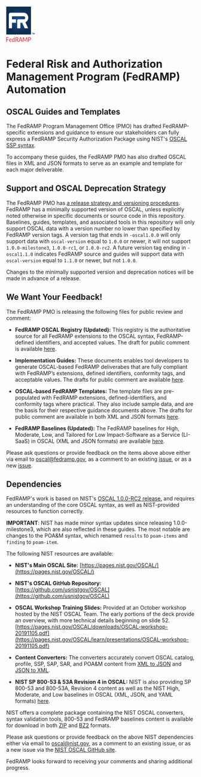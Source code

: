 <img src='./assets/FedRAMP_LOGO.png' alt="FedRAMP" width="76" height="94"><br />
# Federal Risk and Authorization Management Program (FedRAMP) Automation

## OSCAL Guides and Templates

The FedRAMP Program Management Office (PMO) has drafted FedRAMP-specific extensions and guidance to ensure our stakeholders can fully express a FedRAMP Security Authorization Package using NIST's [OSCAL SSP syntax](https://pages.nist.gov/OSCAL/documentation/).

To accompany these guides, the FedRAMP PMO has also drafted OSCAL files in XML and JSON formats to serve as an example and template for each major deliverable.

## Support and OSCAL Deprecation Strategy 

The FedRAMP PMO has [a release strategy and versioning procedures](./documents/adr/0002-git-release-version-strategy.md). FedRAMP has a minimally supported version of OSCAL, unless explicitly noted otherwise in specific documents or source code in this repository. Baselines, guides, templates, and associated tools in this repository will only support OSCAL data with a version number no lower than specified by FedRAMP version tags. A version tag that ends in `-oscal1.0.0` will only support data with `oscal-version` equal to `1.0.0` or newer, it will not support `1.0.0-milestone3`, `1.0.0-rc1`, or `1.0.0-rc2`. A future version tag ending in `-oscal1.1.0` indicates FedRAMP source and guides will support data with `oscal-version` equal to `1.1.0` or newer, but not `1.0.0`.

Changes to the minimally supported version and deprecation notices will be made in advance of a release.

## We Want Your Feedback!

The FedRAMP PMO is releasing the following files for public review and comment:
- **FedRAMP OSCAL Registry (Updated):** This registry is the authoritative source for all FedRAMP extensions to the OSCAL syntax, FedRAMP-defined identifiers, and accepted values. The draft for public comment is available [here](./documents/FedRAMP_Extensions.pdf).

- **Implementation Guides:** These documents enables tool developers to generate OSCAL-based FedRAMP deliverabes that are fully compliant with FedRAMP’s extensions, defined identifiers, conformity tags, and acceptable values. The drafts for public comment are available [here](./documents/).

- **OSCAL-based FedRAMP Templates:** The template files are pre-populated with FedRAMP extensions, defined-identifiers, and conformity tags where practical. They also include sample data, and are the basis for their respective guidance documents above. The drafts for public comment are available in both XML and JSON formats [here](./templates/).

- **FedRAMP Baselines (Updated):** The FedRAMP baselines for High, Moderate, Low, and Tailored for Low Impact-Software as a Service (LI-SaaS) in OSCAL (XML and JSON formats) are available [here](./baselines). 


Please ask questions or provide feedback on the items above above either via email to [oscal@fedramp.gov](mailto:oscal@fedramp.gov), as a comment to an existing [issue](https://github.com/GSA/fedramp-automation/issues), or as a new [issue](https://github.com/GSA/fedramp-automation/issues).

## Dependencies

FedRAMP's work is based on NIST's [OSCAL 1.0.0-RC2 release](https://github.com/usnistgov/OSCAL/releases/tag/v1.0.0-rc2/), and requires an understanding of the core OSCAL syntax, as well as NIST-provided resources to function correctly.

**IMPORTANT**: NIST has made minor syntax updates since releasing 1.0.0-milestone3, which are also reflected in these guides. The most notable are changes to the POA&M syntax, which renamed `results` to `poam-items` and `finding` to `poam-item`.

The following NIST resources are available:
- **NIST's Main OSCAL Site:** [https://pages.nist.gov/OSCAL/](https://pages.nist.gov/OSCAL/)

- **NIST's OSCAL GitHub Repository:** [https://github.com/usnistgov/OSCAL](https://github.com/usnistgov/OSCAL)

- **OSCAL Workshop Training Slides:** Provided at an October workshop hosted by the NIST OSCAL Team. The early portions of the deck provide an overview, with more technical details beginning on slide 52. [https://pages.nist.gov/OSCAL/downloads/OSCAL-workshop-20191105.pdf](https://pages.nist.gov/OSCAL/learn/presentations/OSCAL-workshop-20191105.pdf)

- **Content Converters:** The converters accurately convert OSCAL catalog, profile, SSP, SAP, SAR, and POA&M content from [XML to JSON](https://github.com/usnistgov/OSCAL/tree/master/json/convert) and [JSON to XML](https://github.com/usnistgov/OSCAL/tree/master/xml/convert). 

- **NIST SP 800-53 & 53A Revision 4 in OSCAL:** NIST is also providing SP 800-53 and 800-53A, Revision 4 content as well as the NIST High, Moderate, and Low baselines in OSCAL (XML, JSON, and YAML formats) [here](https://github.com/usnistgov/OSCAL/tree/master/content/nist.gov/SP800-53/rev4). 

NIST offers a complete package containing the NIST OSCAL converters, syntax validation tools, 800-53 and FedRAMP baselines content is available for download in both [ZIP](https://github.com/usnistgov/OSCAL/releases/download/v1.0.0-rc2/oscal-1.0.0-rc2.tar.zip) and [BZ2](https://github.com/usnistgov/OSCAL/releases/download/v1.0.0-rc2/oscal-1.0.0-rc2.tar.bz2) formats. 

Please ask questions or provide feedback on the above NIST dependencies either via email to [oscal@nist.gov](mailto:oscal@nist.gov), as a comment to an existing issue, or as a new issue via the [NIST OSCAL GitHub site](https://github.com/usnistgov/OSCAL/issues).

FedRAMP looks forward to receiving your comments and sharing additional progress.
